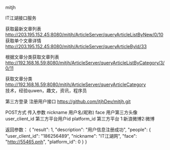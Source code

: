 mitjh

IT江湖接口服务

获取最新文章列表
http://203.195.152.45:8080/mitjh/ArticleServer/queryArticleListByNew/0/10 
获取单个文章详情
http://203.195.152.45:8080/mitjh/ArticleServer/queryArticleById/33  

根据文章分类获取文章列表
http://192.168.16.59:8080/mitjh/ArticleServer/queryArticleListByCategory/3/0/11  

获取文章分类
http://192.168.16.59:8080/mitjh/ArticleServer/queryArticleCategory  
  技术，经验quwen，趣文，资讯，程序员

第三方登录 注册用户接口
https://github.com/itjhDev/mitjh.git 

POST方式
传入参数
nickname 用户名(昵称)
face 用户第三方头像
user_client_id 第三方平台用户id
platform_id 第三方平台 1:新浪微博2:微博

返回参数：
{
    "result": 1,
    "description": "用户信息注册成功",
    "people": {
        "user_client_id": "186256489",
        "nickname": "IT江湖网",
        "face": "http://55465.pnh",
        "platform_id": 0
    }
}